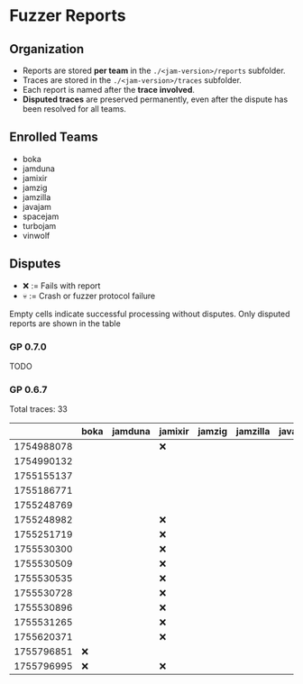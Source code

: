 # Fuzzer Reports

## Organization

- Reports are stored **per team** in the `./<jam-version>/reports` subfolder.  
- Traces are stored in the `./<jam-version>/traces` subfolder.  
- Each report is named after the **trace involved**.
- **Disputed traces** are preserved permanently, even after the dispute has been resolved for all teams.  

## Enrolled Teams

* boka
* jamduna
* jamixir
* jamzig
* jamzilla
* javajam
* spacejam
* turbojam
* vinwolf

## Disputes

* ❌ := Fails with report
* 💀 := Crash or fuzzer protocol failure

Empty cells indicate successful processing without disputes.
Only disputed reports are shown in the table

### GP 0.7.0

TODO

### GP 0.6.7

Total traces: 33

|            | boka | jamduna | jamixir | jamzig | jamzilla | javajam | spacejam | turbojam | vinwolf |
|------------|------|---------|---------|--------|----------|---------|----------|----------|---------|
| 1754988078 |      |         |   ❌    |        |          |         |          |          |         |
| 1754990132 |      |         |         |        |          |         |          |    ❌    |         |
| 1755155137 |      |         |         |        |          |         |          |    ❌    |         |
| 1755186771 |      |         |         |        |          |         |          |    ❌    |         |
| 1755248769 |      |         |         |        |          |         |          |    ❌    |         |
| 1755248982 |      |         |   ❌    |        |          |         |          |    ❌    |         |
| 1755251719 |      |         |   ❌    |        |          |         |          |    ❌    |         |
| 1755530300 |      |         |   ❌    |        |          |         |          |    ❌    |         |
| 1755530509 |      |         |   ❌    |        |          |         |          |    ❌    |         |
| 1755530535 |      |         |   ❌    |        |          |         |          |    ❌    |         |
| 1755530728 |      |         |   ❌    |        |          |         |          |    ❌    |         |
| 1755530896 |      |         |   ❌    |        |          |         |          |    ❌    |         |
| 1755531265 |      |         |   ❌    |        |          |         |          |    ❌    |         |
| 1755620371 |      |         |   ❌    |        |          |         |          |    ❌    |         |
| 1755796851 |  ❌  |         |         |        |          |         |          |          |         |
| 1755796995 |  ❌  |         |   ❌    |        |          |         |          |          |         |


